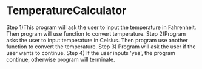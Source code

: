 # TemperatureCalculator
Step 1)This program will ask the user to input the temperature in Fahrenheit. Then program will use function to convert temperature.
Step 2)Program asks the user to input temperature in Celsius. Then program use another function to convert the temperature.
Step 3) Program will ask the user if the user wants to continue.
Step 4) If the user inputs 'yes', the program continue, otherwise program will terminate.
